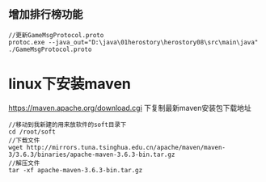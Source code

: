 ## 增加排行榜功能

```shell
//更新GameMsgProtocol.proto
protoc.exe --java_out="D:\java\01herostory\herostory08\src\main\java" ./GameMsgProtocol.proto
```



# linux下安装maven

 https://maven.apache.org/download.cgi 下复制最新maven安装包下载地址

```shell
//移动到我新建的用来放软件的soft目录下
cd /root/soft
//下载文件
wget http://mirrors.tuna.tsinghua.edu.cn/apache/maven/maven-3/3.6.3/binaries/apache-maven-3.6.3-bin.tar.gz
//解压文件
tar -xf apache-maven-3.6.3-bin.tar.gz
```



































































